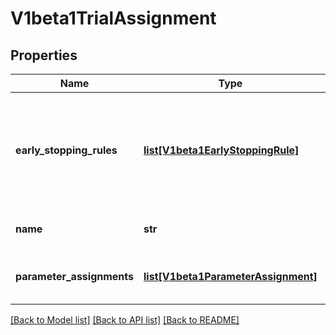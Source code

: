 # V1beta1TrialAssignment

## Properties
Name | Type | Description | Notes
------------ | ------------- | ------------- | -------------
**early_stopping_rules** | [**list[V1beta1EarlyStoppingRule]**](V1beta1EarlyStoppingRule.md) | Rules for early stopping techniques Contains rule name, value and comparison type | [optional] 
**name** | **str** | Name of the suggestion | [optional] 
**parameter_assignments** | [**list[V1beta1ParameterAssignment]**](V1beta1ParameterAssignment.md) | Suggestion results with Trial parameters | [optional] 

[[Back to Model list]](../README.md#documentation-for-models) [[Back to API list]](../README.md#documentation-for-api-endpoints) [[Back to README]](../README.md)


